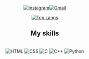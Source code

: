 <div align="center">

[![Instagram](https://img.shields.io/badge/Instagram-E4405F?style=for-the-badge&logo=instagram&logoColor=white)](https://www.instagram.com/carlosperfil?igsh=MTE1anVyeGh1ODJkNA==)[![Gmail](https://img.shields.io/badge/Gmail-D14836?style=for-the-badge&logo=gmail&logoColor=white)](contatocarlosperfil@gmail.com)

[![Top Langs](https://github-readme-stats.vercel.app/api/top-langs/?username=carlosperfil&layout=donut&theme=radical&hide_border=true)](https://github.com/anuraghazra/github-readme-stats)

## My skills

<div style="display: inline_block"><br/>
<img align="center" alt="HTML" src="https://img.shields.io/badge/HTML-239120?style=for-the-badge&logo=html5&logoColor=white" />
<img align="center" alt="CSS" src="https://img.shields.io/badge/CSS-239120?&style=for-the-badge&logo=css3&logoColor=white" />
<!-- Linguagens -->
<img align="center" alt="C" src="https://img.shields.io/badge/C-00599C?style=for-the-badge&logo=c&logoColor=white" />
<img align="center" alt="C++" src="https://img.shields.io/badge/C%2B%2B-00599C?style=for-the-badge&logo=c%2B%2B&logoColor=white" />
<img align="center" alt="Python" src="https://img.shields.io/badge/Python-3776AB?style=for-the-badge&logo=python&logoColor=white" />
</div>

<br clear="both">
